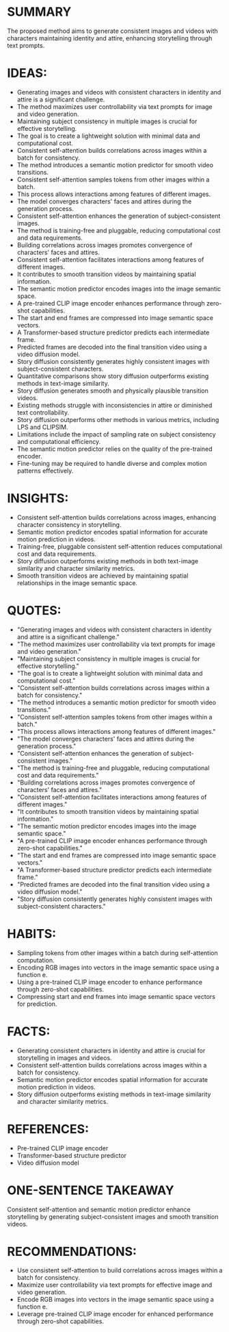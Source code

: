 # SUMMARY
The proposed method aims to generate consistent images and videos with characters maintaining identity and attire, enhancing storytelling through text prompts.

# IDEAS:
- Generating images and videos with consistent characters in identity and attire is a significant challenge.
- The method maximizes user controllability via text prompts for image and video generation.
- Maintaining subject consistency in multiple images is crucial for effective storytelling.
- The goal is to create a lightweight solution with minimal data and computational cost.
- Consistent self-attention builds correlations across images within a batch for consistency.
- The method introduces a semantic motion predictor for smooth video transitions.
- Consistent self-attention samples tokens from other images within a batch.
- This process allows interactions among features of different images.
- The model converges characters' faces and attires during the generation process.
- Consistent self-attention enhances the generation of subject-consistent images.
- The method is training-free and pluggable, reducing computational cost and data requirements.
- Building correlations across images promotes convergence of characters' faces and attires.
- Consistent self-attention facilitates interactions among features of different images.
- It contributes to smooth transition videos by maintaining spatial information.
- The semantic motion predictor encodes images into the image semantic space.
- A pre-trained CLIP image encoder enhances performance through zero-shot capabilities.
- The start and end frames are compressed into image semantic space vectors.
- A Transformer-based structure predictor predicts each intermediate frame.
- Predicted frames are decoded into the final transition video using a video diffusion model.
- Story diffusion consistently generates highly consistent images with subject-consistent characters.
- Quantitative comparisons show story diffusion outperforms existing methods in text-image similarity.
- Story diffusion generates smooth and physically plausible transition videos.
- Existing methods struggle with inconsistencies in attire or diminished text controllability.
- Story diffusion outperforms other methods in various metrics, including LPS and CLIPSIM.
- Limitations include the impact of sampling rate on subject consistency and computational efficiency.
- The semantic motion predictor relies on the quality of the pre-trained encoder.
- Fine-tuning may be required to handle diverse and complex motion patterns effectively.

# INSIGHTS:
- Consistent self-attention builds correlations across images, enhancing character consistency in storytelling.
- Semantic motion predictor encodes spatial information for accurate motion prediction in videos.
- Training-free, pluggable consistent self-attention reduces computational cost and data requirements.
- Story diffusion outperforms existing methods in both text-image similarity and character similarity metrics.
- Smooth transition videos are achieved by maintaining spatial relationships in the image semantic space.

# QUOTES:
- "Generating images and videos with consistent characters in identity and attire is a significant challenge."
- "The method maximizes user controllability via text prompts for image and video generation."
- "Maintaining subject consistency in multiple images is crucial for effective storytelling."
- "The goal is to create a lightweight solution with minimal data and computational cost."
- "Consistent self-attention builds correlations across images within a batch for consistency."
- "The method introduces a semantic motion predictor for smooth video transitions."
- "Consistent self-attention samples tokens from other images within a batch."
- "This process allows interactions among features of different images."
- "The model converges characters' faces and attires during the generation process."
- "Consistent self-attention enhances the generation of subject-consistent images."
- "The method is training-free and pluggable, reducing computational cost and data requirements."
- "Building correlations across images promotes convergence of characters' faces and attires."
- "Consistent self-attention facilitates interactions among features of different images."
- "It contributes to smooth transition videos by maintaining spatial information."
- "The semantic motion predictor encodes images into the image semantic space."
- "A pre-trained CLIP image encoder enhances performance through zero-shot capabilities."
- "The start and end frames are compressed into image semantic space vectors."
- "A Transformer-based structure predictor predicts each intermediate frame."
- "Predicted frames are decoded into the final transition video using a video diffusion model."
- "Story diffusion consistently generates highly consistent images with subject-consistent characters."

# HABITS:
- Sampling tokens from other images within a batch during self-attention computation.
- Encoding RGB images into vectors in the image semantic space using a function e.
- Using a pre-trained CLIP image encoder to enhance performance through zero-shot capabilities.
- Compressing start and end frames into image semantic space vectors for prediction.

# FACTS:
- Generating consistent characters in identity and attire is crucial for storytelling in images and videos.
- Consistent self-attention builds correlations across images within a batch for consistency.
- Semantic motion predictor encodes spatial information for accurate motion prediction in videos.
- Story diffusion outperforms existing methods in text-image similarity and character similarity metrics.

# REFERENCES:
- Pre-trained CLIP image encoder
- Transformer-based structure predictor
- Video diffusion model

# ONE-SENTENCE TAKEAWAY
Consistent self-attention and semantic motion predictor enhance storytelling by generating subject-consistent images and smooth transition videos.

# RECOMMENDATIONS:
- Use consistent self-attention to build correlations across images within a batch for consistency.
- Maximize user controllability via text prompts for effective image and video generation.
- Encode RGB images into vectors in the image semantic space using a function e.
- Leverage pre-trained CLIP image encoder for enhanced performance through zero-shot capabilities.